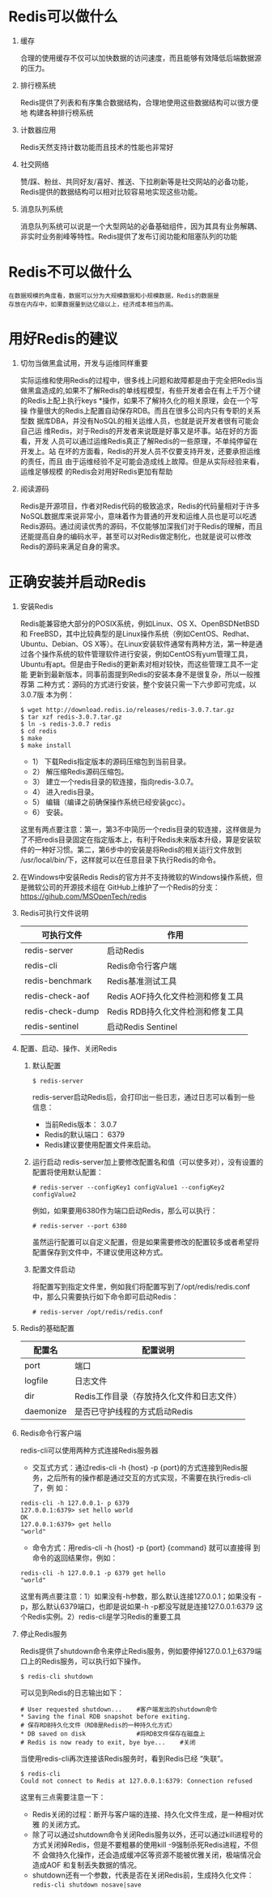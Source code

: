 # Redis可以做什么
1. 缓存

    合理的使用缓存不仅可以加快数据的访问速度，而且能够有效降低后端数据源
    的压力。
2. 排行榜系统

    Redis提供了列表和有序集合数据结构，合理地使用这些数据结构可以很方便地
    构建各种排行榜系统
3. 计数器应用

    Redis天然支持计数功能而且技术的性能也非常好
4. 社交网络

    赞/踩、粉丝、共同好友/喜好、推送、下拉刷新等是社交网站的必备功能，
    Redis提供的数据结构可以相对比较容易地实现这些功能。
5. 消息队列系统

    消息队列系统可以说是一个大型网站的必备基础组件，因为其具有业务解耦、
    非实时业务削峰等特性。Redis提供了发布订阅功能和阻塞队列的功能
# Redis不可以做什么
    在数据规模的角度看，数据可以分为大规模数据和小规模数据，Redis的数据是
    存放在内存中，如果数据量到达亿级以上，经济成本相当的高。
# 用好Redis的建议
1. 切勿当做黑盒试用，开发与运维同样重要

    实际运维和使用Redis的过程中，很多线上问题和故障都是由于完全把Redis当
    做黑盒造成的,如果不了解Redis的单线程模型，有些开发者会在有上千万个键
    的Redis上配上执行keys *操作，如果不了解持久化的相关原理，会在一个写操
    作量很大的Redis上配置自动保存RDB。而且在很多公司内只有专职的关系型数
    据库DBA，并没有NoSQL的相关运维人员，也就是说开发者很有可能会自己运
    维Redis，对于Redis的开发者来说既是好事又是坏事。站在好的方面看，开发
    人员可以通过运维Redis真正了解Redis的一些原理，不单纯停留在开发上。站
    在坏的方面看，Redis的开发人员不仅要支持开发，还要承担运维的责任，而且
    由于运维经验不足可能会造成线上故障。但是从实际经验来看，运维足够规模
    的Redis会对用好Redis更加有帮助
2. 阅读源码

    Redis是开源项目，作者对Redis代码的极致追求，Redis的代码量相对于许多
    NoSQL数据库来说非常小，意味着作为普通的开发和运维人员也是可以吃透
    Redis源码。通过阅读优秀的源码，不仅能够加深我们对于Redis的理解，而且
    还能提高自身的编码水平，甚至可以对Redis做定制化，也就是说可以修改
    Redis的源码来满足自身的需求。
# 正确安装并启动Redis
1. 安装Redis

    Redis能兼容绝大部分的POSIX系统，例如Linux、OS X、OpenBSDNetBSD和
    FreeBSD，其中比较典型的是Linux操作系统（例如CentOS、Redhat、
    Ubuntu、Debian、OS X等）。在Linux安装软件通常有两种方法，第一种是通
    过各个操作系统的软件管理软件进行安装，例如CentOS有yum管理工具，
    Ubuntu有apt。但是由于Redis的更新素对相对较快，而这些管理工具不一定能
    更新到最新版本，同事前面提到Redis的安装本身不是很复杂，所以一般推荐第
    二种方式：源码的方式进行安装，整个安装只需一下六步即可完成，以3.0.7版
    本为例：
    
    ```
    $ wget http://download.redis.io/releases/redis-3.0.7.tar.gz
    $ tar xzf redis-3.0.7.tar.gz
    $ ln -s redis-3.0.7 redis
    $ cd redis
    $ make 
    $ make install
    ```
    - 1） 下载Redis指定版本的源码压缩包到当前目录。
    - 2） 解压缩Redis源码压缩包。
    - 3） 建立一个redis目录的软连接，指向redis-3.0.7。
    - 4） 进入redis目录。
    - 5） 编辑（编译之前确保操作系统已经安装gcc）。
    - 6） 安装。

    这里有两点要注意：第一，第3不中简历一个redis目录的软连接，这样做是为
    了不把redis目录固定在指定版本上，有利于Redis未来版本升级，算是安装软
    件的一种好习惯。第二，第6步中的安装是将Redis的相关运行文件放到
    /usr/local/bin/下，这样就可以在任意目录下执行Redis的命令。

2. 在Windows中安装Redis
    Redis的官方并不支持微软的Windows操作系统，但是微软公司的开源技术组在
    GitHub上维护了一个Redis的分支：
    https://gihub.com/MSOpenTech/redis

3. Redis可执行文件说明

    可执行文件|作用
    -|-
    redis-server|启动Redis
    redis-cli|Redis命令行客户端
    redis-benchmark|Redis基准测试工具
    redis-check-aof|Redis AOF持久化文件检测和修复工具
    redis-check-dump|Redis RDB持久化文件检测和修复工具
    redis-sentinel|启动Redis Sentinel

4. 配置、启动、操作、关闭Redis

    1. 默认配置

        `$ redis-server`

        redis-server启动Redis后，会打印出一些日志，通过日志可以看到一些
        信息：

        - 当前Redis版本： 3.0.7
        - Redis的默认端口： 6379
        - Redis建议要使用配置文件来启动。

    2. 运行启动
        redis-server加上要修改配置名和值（可以使多对），没有设置的配置将使用默认配置：

        `# redis-server --configKey1 configValue1 --configKey2 configValue2`

        例如，如果要用6380作为端口启动Redis，那么可以执行：

        `# redis-server --port 6380`

        虽然运行配置可以自定义配置，但是如果需要修改的配置较多或者希望将
        配置保存到文件中，不建议使用这种方式。

    3. 配置文件启动

        将配置写到指定文件里，例如我们将配置写到了/opt/redis/redis.conf
        中，那么只需要执行如下命令即可启动Redis：

        `# redis-server /opt/redis/redis.conf`

5. Redis的基础配置

    配置名|配置说明
    -|-
    port|端口
    logfile|日志文件
    dir|Redis工作目录（存放持久化文件和日志文件）
    daemonize|是否已守护线程的方式启动Redis

6. Redis命令行客户端

    redis-cli可以使用两种方式连接Redis服务器

    - 交互式方式：通过redis-cli -h {host} -p {port}的方式连接到Redis服
    务，之后所有的操作都是通过交互的方式实现，不需要在执行redis-cli了，例
    如：
    ```
    redis-cli -h 127.0.0.1- p 6379
    127.0.0.1:6379> set hello world
    OK
    127.0.0.1:6379> get hello
    "world"
    ```

    - 命令方式：用redis-cli -h {host} -p {port} {command} 就可以直接得
    到命令的返回结果你，例如：

    ```
    redis-cli -h 127.0.0.1 -p 6379 get hello
    "world"
    ```

    这里有两点要注意：1）如果没有-h参数，那么默认连接127.0.0.1；如果没有
    -p，那么默认6379端口，也即是说如果-h -p都没写就是连接127.0.0.1:6379
    这个Redis实例。2）redis-cli是学习Redis的重要工具

7. 停止Redis服务

    Redis提供了shutdown命令来停止Redis服务，例如要停掉127.0.0.1上6379端
    口上的Redis服务，可以执行如下操作。

    `$ redis-cli shutdown`

    可以见到Redis的日志输出如下：
    ```
    # User requested shutdown...    #客户端发出的shutdown命令
    * Saving the final RDB snapshot before exiting.
    # 保存RDB持久化文件（RDB是Redis的一种持久化方式）
    * DB saved on disk              #将RDB文件保存在磁盘上
    # Redis is now ready to exit, bye bye...    #关闭
    ```

    当使用redis-cli再次连接该Redis服务时，看到Redis已经 “失联”。

    ```
    $ redis-cli
    Could not connect to Redis at 127.0.0.1:6379: Connection refused
    ```

    这里有三点需要注意一下：

    - Redis关闭的过程：断开与客户端的连接、持久化文件生成，是一种相对优雅
    的关闭方式。
    - 除了可以通过shutdown命令关闭Redis服务以外，还可以通过kill进程号的
    方式关闭掉Redis，但是不要粗暴的使用kill -9强制杀死Redis进程，不但不
    会做持久化操作，还会造成缓冲区等资源不能被优雅关闭，极端情况会造成AOF
    和复制丢失数据的情况。
    - shutdown还有一个参数，代表是否在关闭Redis前，生成持久化文件：
    `redis-cli shutdown nosave|save`